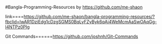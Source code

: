 #Bangla-Programming-Resources by https://github.com/me-shaon

link====https://github.com/me-shaon/bangla-programming-resources/?fbclid=IwAR1DziEdg1cDzgSGMS0BqLyFZyByk6qAi4WeMcmAaSwOAqGg-l4NTPz0PIg


Git Commands======https://github.com/joshnh/Git-Commands
 
